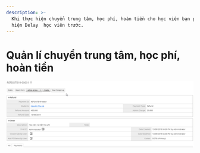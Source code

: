```yaml
---
description: >-
  Khi thực hiện chuyển trung tâm, học phí, hoàn tiền cho học viên bạn phải thực
  hiện Delay  học viên trước.
---
```


# Quản lí chuyển trung tâm, học phí, hoàn tiền



![](<../../.gitbook/assets/image (79).png>)
